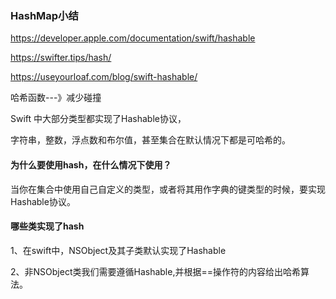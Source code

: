 ### HashMap小结



https://developer.apple.com/documentation/swift/hashable

https://swifter.tips/hash/

https://useyourloaf.com/blog/swift-hashable/

哈希函数---》减少碰撞

Swift 中大部分类型都实现了Hashable协议，

字符串，整数，浮点数和布尔值，甚至集合在默认情况下都是可哈希的。

#### 为什么要使用hash，在什么情况下使用？

当你在集合中使用自己自定义的类型，或者将其用作字典的键类型的时候，要实现Hashable协议。

#### 哪些类实现了hash

1、在swift中，NSObject及其子类默认实现了Hashable

2、非NSObject类我们需要遵循Hashable,并根据==操作符的内容给出哈希算法。



